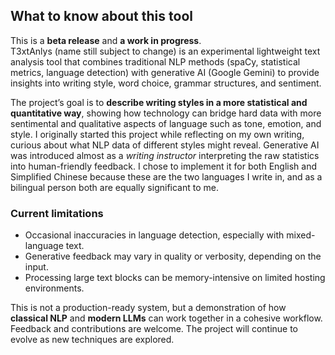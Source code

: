 ## What to know about this tool  

This is a **beta release** and **a work in progress**.  
T3xtAnlys (name still subject to change) is an experimental lightweight text analysis tool that combines traditional NLP methods (spaCy, statistical metrics, language detection) with generative AI (Google Gemini) to provide insights into writing style, word choice, grammar structures, and sentiment.  

The project’s goal is to **describe writing styles in a more statistical and quantitative way**, showing how technology can bridge hard data with more sentimental and qualitative aspects of language such as tone, emotion, and style. I originally started this project while reflecting on my own writing, curious about what NLP data of different styles might reveal. Generative AI was introduced almost as a *writing instructor* interpreting the raw statistics into human-friendly feedback. I chose to implement it for both English and Simplified Chinese because these are the two languages I write in, and as a bilingual person both are equally significant to me.

### Current limitations  
- Occasional inaccuracies in language detection, especially with mixed-language text.  
- Generative feedback may vary in quality or verbosity, depending on the input.  
- Processing large text blocks can be memory-intensive on limited hosting environments.  

This is not a production-ready system, but a demonstration of how **classical NLP** and **modern LLMs** can work together in a cohesive workflow. Feedback and contributions are welcome. The project will continue to evolve as new techniques are explored.  
